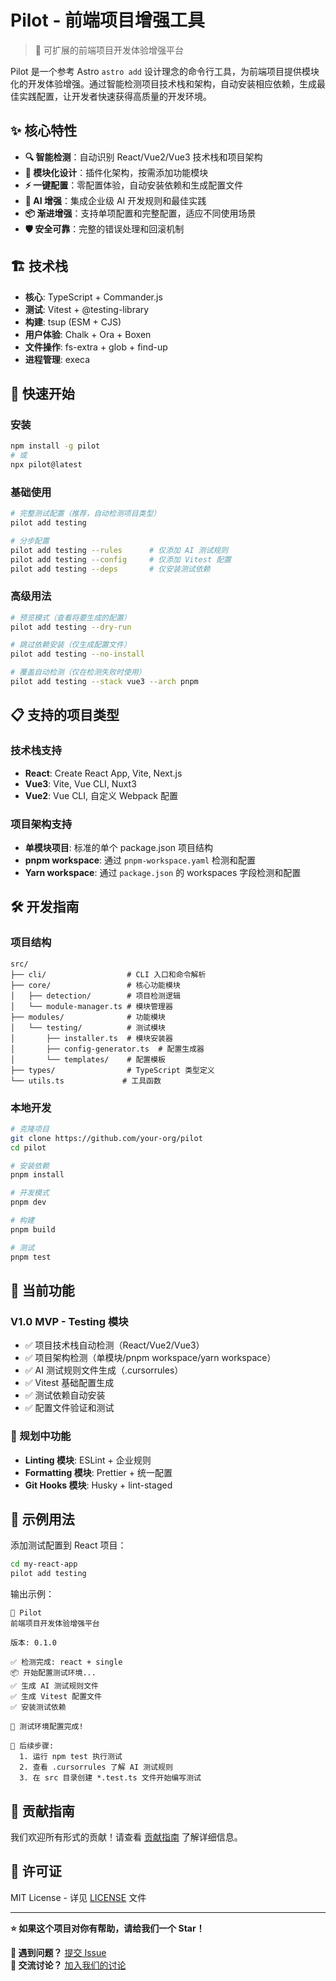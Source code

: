 # Pilot - 前端项目增强工具

> 🚀 可扩展的前端项目开发体验增强平台

Pilot 是一个参考 Astro `astro add` 设计理念的命令行工具，为前端项目提供模块化的开发体验增强。通过智能检测项目技术栈和架构，自动安装相应依赖，生成最佳实践配置，让开发者快速获得高质量的开发环境。

## ✨ 核心特性

- **🔍 智能检测**：自动识别 React/Vue2/Vue3 技术栈和项目架构
- **🔧 模块化设计**：插件化架构，按需添加功能模块
- **⚡ 一键配置**：零配置体验，自动安装依赖和生成配置文件
- **🤖 AI 增强**：集成企业级 AI 开发规则和最佳实践
- **📦 渐进增强**：支持单项配置和完整配置，适应不同使用场景
- **🛡️ 安全可靠**：完整的错误处理和回滚机制

## 🏗️ 技术栈

- **核心**: TypeScript + Commander.js
- **测试**: Vitest + @testing-library
- **构建**: tsup (ESM + CJS)
- **用户体验**: Chalk + Ora + Boxen
- **文件操作**: fs-extra + glob + find-up
- **进程管理**: execa

## 🚀 快速开始

### 安装

```bash
npm install -g pilot
# 或
npx pilot@latest
```

### 基础使用

```bash
# 完整测试配置（推荐，自动检测项目类型）
pilot add testing

# 分步配置
pilot add testing --rules      # 仅添加 AI 测试规则
pilot add testing --config     # 仅添加 Vitest 配置  
pilot add testing --deps       # 仅安装测试依赖
```

### 高级用法

```bash
# 预览模式（查看将要生成的配置）
pilot add testing --dry-run

# 跳过依赖安装（仅生成配置文件）
pilot add testing --no-install

# 覆盖自动检测（仅在检测失败时使用）
pilot add testing --stack vue3 --arch pnpm
```

## 📋 支持的项目类型

### 技术栈支持
- **React**: Create React App, Vite, Next.js
- **Vue3**: Vite, Vue CLI, Nuxt3  
- **Vue2**: Vue CLI, 自定义 Webpack 配置

### 项目架构支持
- **单模块项目**: 标准的单个 package.json 项目结构
- **pnpm workspace**: 通过 `pnpm-workspace.yaml` 检测和配置
- **Yarn workspace**: 通过 `package.json` 的 workspaces 字段检测和配置

## 🛠️ 开发指南

### 项目结构
```
src/
├── cli/                  # CLI 入口和命令解析
├── core/                 # 核心功能模块
│   ├── detection/        # 项目检测逻辑
│   └── module-manager.ts # 模块管理器
├── modules/              # 功能模块
│   └── testing/          # 测试模块
│       ├── installer.ts  # 模块安装器
│       ├── config-generator.ts  # 配置生成器
│       └── templates/    # 配置模板
├── types/                # TypeScript 类型定义
└── utils.ts             # 工具函数
```

### 本地开发
```bash
# 克隆项目
git clone https://github.com/your-org/pilot
cd pilot

# 安装依赖
pnpm install

# 开发模式
pnpm dev

# 构建
pnpm build

# 测试
pnpm test
```

## 🎯 当前功能

### V1.0 MVP - Testing 模块
- ✅ 项目技术栈自动检测（React/Vue2/Vue3）
- ✅ 项目架构检测（单模块/pnpm workspace/yarn workspace）
- ✅ AI 测试规则文件生成（.cursorrules）
- ✅ Vitest 基础配置生成
- ✅ 测试依赖自动安装
- ✅ 配置文件验证和测试

### 🚧 规划中功能
- **Linting 模块**: ESLint + 企业规则
- **Formatting 模块**: Prettier + 统一配置
- **Git Hooks 模块**: Husky + lint-staged

## 🧪 示例用法

添加测试配置到 React 项目：
```bash
cd my-react-app
pilot add testing
```

输出示例：
```
🚀 Pilot
前端项目开发体验增强平台

版本: 0.1.0

✅ 检测完成: react + single
📦 开始配置测试环境...
✅ 生成 AI 测试规则文件
✅ 生成 Vitest 配置文件
✅ 安装测试依赖

🎉 测试环境配置完成!

📝 后续步骤:
  1. 运行 npm test 执行测试
  2. 查看 .cursorrules 了解 AI 测试规则
  3. 在 src 目录创建 *.test.ts 文件开始编写测试
```

## 🤝 贡献指南

我们欢迎所有形式的贡献！请查看 [贡献指南](CONTRIBUTING.md) 了解详细信息。

## 📜 许可证

MIT License - 详见 [LICENSE](./LICENSE) 文件

---

**⭐ 如果这个项目对你有帮助，请给我们一个 Star！**

**🐛 遇到问题？** [提交 Issue](https://github.com/your-org/pilot/issues)  
**💬 交流讨论？** [加入我们的讨论](https://github.com/your-org/pilot/discussions)
